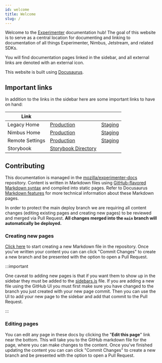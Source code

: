 ```yaml
---
id: welcome
title: Welcome
slug: /
---
```


Welcome to the [Experimenter](https://github.com/mozilla/experimenter) documentation hub! The goal of this website is to serve as a central location for documenting and linking to documentation of all things Experimenter, Nimbus, Jetstream, and related SDKs.

You will find documentation pages linked in the sidebar, and all external links are denoted with an external icon.

This website is built using [Docusaurus](https://v2.docusaurus.io/).

## Important links

In addition to the links in the sidebar here are some important links to have on hand:

| Link            |                                       |                              |
| --------------- | ------------------------------------- | ---------------------------- |
| Legacy Home     | [Production][legacy_home_prod]        | [Staging][legacy_home_stage] |
| Nimbus Home     | [Production][nimbus_home_prod]        | [Staging][nimbus_home_stage] |
| Remote Settings | [Production][rs_prod]                 | [Staging][rs_stage]          |
| Storybook       | [Storybook Directory][storybook_prod] |                              |

[legacy_home_prod]: https://experimenter.services.mozilla.com/
[legacy_home_stage]: https://stage.experimenter.nonprod.dataops.mozgcp.net/
[nimbus_home_prod]: https://experimenter.services.mozilla.com/nimbus
[nimbus_home_stage]: https://stage.experimenter.nonprod.dataops.mozgcp.net/nimbus
[storybook_prod]: https://storage.googleapis.com/mozilla-storybooks-experimenter/index.html
[rs_prod]: https://settings-writer.prod.mozaws.net/v1/admin/
[rs_stage]: https://settings-writer.stage.mozaws.net/v1/admin/

## Contributing

This documentation is managed in the [mozilla/experimenter-docs](https://github.com/mozilla/experimenter-docs) repository. Content is written in Markdown files using [GitHub-flavored Markdown syntax](https://github.github.com/gfm/) and compiled into static pages. Refer to Docusaurus [Markdown features](https://v2.docusaurus.io/docs/markdown-features) for more technical information about these Markdown pages.

In order to protect the main deploy branch we are requiring all content changes (editing existing pages and creating new pages) to be reviewed and merged via Pull Request. **All changes merged into the `main` branch will automatically be deployed.**

### Creating new pages

[Click here](https://github.com/mozilla/experimenter-docs/new/main/docs) to start creating a new Markdown file in the repository. Once you've written your content you can can click "Commit Changes" to create a new branch and be presented with the option to open a Pull Request.

:::important

One caveat to adding new pages is that if you want them to show up in the sidebar they must be added to the [sidebars.js](https://github.com/mozilla/experimenter-docs/blob/main/sidebars.js) file. If you are adding a new file using the GitHub UI you must first make sure you have changed to the branch you just created with your new page commit. Then you can use the UI to add your new page to the sidebar and add that commit to the Pull Request.

:::

### Editing pages

You can edit any page in these docs by clicking the "**Edit this page**" link near the bottom. This will take you to the GitHub markdown file for the page, where you can make changes to the content. Once you've finished updating the content you can can click "Commit Changes" to create a new branch and be presented with the option to open a Pull Request.
